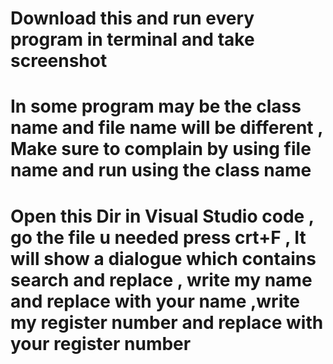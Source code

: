 # Download this and run every program in terminal and take screenshot

# In some program may be the class name and file name will be different , Make sure to complain by using file name and run using the class name

# Open this Dir in Visual Studio code , go the file u needed press crt+F , It will show a dialogue which contains search and replace , write my name and replace with your name ,write my register number and replace with your register number
